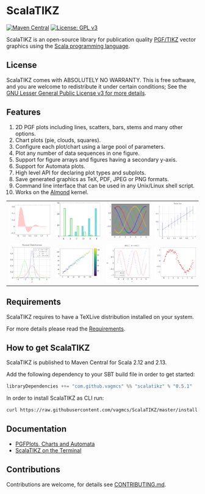 # ScalaTIKZ

[![Maven Central](https://maven-badges.herokuapp.com/maven-central/com.github.vagmcs/scalatikz_2.13/badge.svg)](https://maven-badges.herokuapp.com/maven-central/com.github.vagmcs/scalatikz_2.11)
[![License: GPL v3](https://img.shields.io/github/license/vagmcs/scalatikz?color=blue)](https://www.gnu.org/licenses/gpl-3.0)

ScalaTIKZ is an open-source library for publication quality [PGF/TIKZ](https://en.wikipedia.org/wiki/PGF/TikZ) vector graphics using the [Scala programming language](http://scala-lang.org).

## License

ScalaTIKZ comes with ABSOLUTELY NO WARRANTY. This is free software, and you are welcome to redistribute it under certain conditions; See the [GNU Lesser General Public License v3 for more details](http://www.gnu.org/licenses/lgpl-3.0.html).

## Features

1. 2D PGF plots including lines, scatters, bars, stems and many other options.
2. Chart plots (pie, clouds, squares).
3. Configure each plot/chart using a large pool of parameters.
4. Plot any number of data sequences in one figure.
5. Support for figure arrays and figures having a secondary y-axis.
6. Support for Automata plots.
7. High level API for declaring plot types and subplots.
8. Save generated graphics as TeX, PDF, JPEG or PNG formats.
9. Command line interface that can be used in any Unix/Linux shell script.
10. Works on the [Almond](https://github.com/almond-sh/almond) kernel.

<table>
<tr>
    <td><img src="images/area.png" alt=""/></td>
    <td><img src="images/bar.png" alt=""/></td>
    <td><img src="images/dark.png" alt=""/></td>
    <td><img src="images/error_bar.png" alt=""/></td>
</tr>
<tr>
    <td><img src="images/gaussian.png" alt=""/></td>
    <td><img src="images/scatter_mesh.png" alt=""/></td>
    <td><img src="images/sine_vs_cosine.png" alt=""/></td>
    <td><img src="images/spline.png" alt=""/></td>
</tr>
</table>

## Requirements

ScalaTIKZ requires to have a TeXLive distribution installed on your system.

For more details please read the [Requirements](docs/requirements.md).

## How to get ScalaTIKZ

ScalaTIKZ is published to Maven Central for Scala 2.12 and 2.13. 

Add the following dependency to your SBT build file in order to get started:

```scala
libraryDependencies ++= "com.github.vagmcs" %% "scalatikz" % "0.5.1"
```

In order to install ScalaTIKZ as CLI run:

```bash
curl https://raw.githubusercontent.com/vagmcs/ScalaTIKZ/master/install.sh | sh
```

## Documentation

- [PGFPlots, Charts and Automata](docs/index.md)
- [ScalaTIKZ on the Terminal](docs/building_and_linking.md)

## Contributions

Contributions are welcome, for details see [CONTRIBUTING.md](CONTRIBUTING.md).
